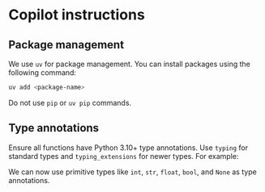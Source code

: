 # Copilot instructions

## Package management

We use `uv` for package management. You can install packages using the following command:

```bash
uv add <package-name>
```

Do not use `pip` or `uv pip` commands.

## Type annotations

Ensure all functions have Python 3.10+ type annotations. Use `typing` for standard types and `typing_extensions` for newer types. For example:

We can now use primitive types like `int`, `str`, `float`, `bool`, and `None` as type annotations.